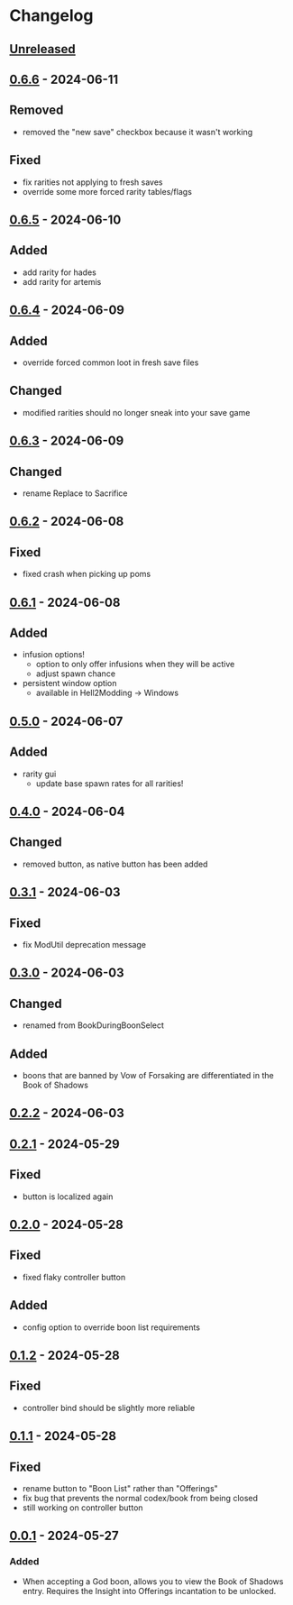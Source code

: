 # Changelog

## [Unreleased]

## [0.6.6] - 2024-06-11

## Removed

- removed the "new save" checkbox because it wasn't working

## Fixed

- fix rarities not applying to fresh saves
- override some more forced rarity tables/flags

## [0.6.5] - 2024-06-10

## Added

- add rarity for hades
- add rarity for artemis

## [0.6.4] - 2024-06-09

## Added

- override forced common loot in fresh save files

## Changed

- modified rarities should no longer sneak into your save game

## [0.6.3] - 2024-06-09

## Changed

- rename Replace to Sacrifice

## [0.6.2] - 2024-06-08

## Fixed

- fixed crash when picking up poms

## [0.6.1] - 2024-06-08

## Added

- infusion options!
  - option to only offer infusions when they will be active
  - adjust spawn chance
- persistent window option
  - available in Hell2Modding -> Windows

## [0.5.0] - 2024-06-07

## Added

- rarity gui
  - update base spawn rates for all rarities!

## [0.4.0] - 2024-06-04

## Changed

- removed button, as native button has been added

## [0.3.1] - 2024-06-03

## Fixed

- fix ModUtil deprecation message

## [0.3.0] - 2024-06-03

## Changed

- renamed from BookDuringBoonSelect

## Added

- boons that are banned by Vow of Forsaking are differentiated in the Book of Shadows

## [0.2.2] - 2024-06-03

## [0.2.1] - 2024-05-29

## Fixed

- button is localized again

## [0.2.0] - 2024-05-28

## Fixed

- fixed flaky controller button

## Added

- config option to override boon list requirements

## [0.1.2] - 2024-05-28

## Fixed

- controller bind should be slightly more reliable

## [0.1.1] - 2024-05-28

## Fixed

- rename button to "Boon List" rather than "Offerings"
- fix bug that prevents the normal codex/book from being closed
- still working on controller button

## [0.0.1] - 2024-05-27

### Added

- When accepting a God boon, allows you to view the Book of Shadows entry. Requires the Insight into Offerings incantation to be unlocked.

[unreleased]: https://github.com/The-Black-Lodge/JowdayBoonBuddy/compare/0.6.6...HEAD
[0.6.6]: https://github.com/The-Black-Lodge/JowdayBoonBuddy/compare/0.6.5...0.6.6
[0.6.5]: https://github.com/The-Black-Lodge/JowdayBoonBuddy/compare/0.6.4...0.6.5
[0.6.4]: https://github.com/The-Black-Lodge/JowdayBoonBuddy/compare/0.6.3...0.6.4
[0.6.3]: https://github.com/The-Black-Lodge/JowdayBoonBuddy/compare/0.6.2...0.6.3
[0.6.2]: https://github.com/The-Black-Lodge/JowdayBoonBuddy/compare/0.6.1...0.6.2
[0.6.1]: https://github.com/The-Black-Lodge/JowdayBoonBuddy/compare/0.5.0...0.6.1
[0.5.0]: https://github.com/The-Black-Lodge/JowdayBoonBuddy/compare/0.4.0...0.5.0
[0.4.0]: https://github.com/The-Black-Lodge/JowdayBoonBuddy/compare/0.3.1...0.4.0
[0.3.1]: https://github.com/The-Black-Lodge/JowdayBoonBuddy/compare/0.3.0...0.3.1
[0.3.0]: https://github.com/The-Black-Lodge/JowdayBoonBuddy/compare/0.2.2...0.3.0
[0.2.2]: https://github.com/The-Black-Lodge/JowdayBoonBuddy/compare/0.2.1...0.2.2
[0.2.1]: https://github.com/The-Black-Lodge/JowdayBookDuringBoonSelect/compare/0.2.0...0.2.1
[0.2.0]: https://github.com/The-Black-Lodge/JowdayBookDuringBoonSelect/compare/0.1.2...0.2.0
[0.1.2]: https://github.com/The-Black-Lodge/JowdayBookDuringBoonSelect/compare/0.1.1...0.1.2
[0.1.1]: https://github.com/The-Black-Lodge/JowdayBookDuringBoonSelect/compare/0.0.1...0.1.1
[0.0.1]: https://github.com/The-Black-Lodge/JowdayBookDuringBoonSelect/compare/0c7209d7caa7021da000c656634baa3ed9e10b14...0.0.1
